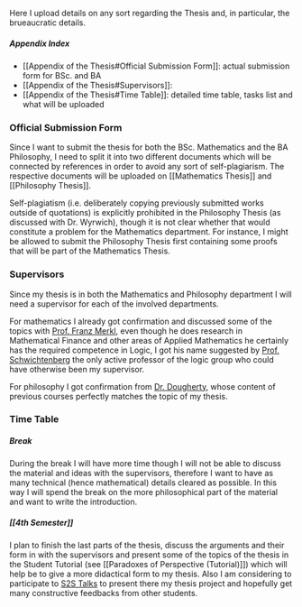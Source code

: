 Here I upload details on any sort regarding the Thesis and, in particular, the brueaucratic details. 
##### Appendix Index
- [[Appendix of the Thesis#Official Submission Form]]: actual submission form for BSc. and BA
- [[Appendix of the Thesis#Supervisors]]: 
- [[Appendix of the Thesis#Time Table]]: detailed time table, tasks list and what will be uploaded

### Official Submission Form
Since I want to submit the thesis for both the BSc. Mathematics and the BA Philosophy, I need to split it into two different documents which will be connected by references in order to avoid any sort of self-plagiarism. The respective documents will be uploaded on [[Mathematics Thesis]] and [[Philosophy Thesis]].

Self-plagiatism (i.e. deliberately copying previously submitted works outside of quotations) is explicitly prohibited in the Philosophy Thesis (as discussed with Dr. Wyrwich), though it is not clear whether that would constitute a problem for the Mathematics department. For instance, I might be allowed to submit the Philosophy Thesis first containing some proofs that will be part of the Mathematics Thesis.
### Supervisors
Since my thesis is in both the Mathematics and Philosophy department I will need a supervisor for each of the involved departments.

For mathematics I already got confirmation and discussed some of the topics with [Prof. Franz Merkl](https://www.theorie.physik.uni-muenchen.de/TMP/members/mathematics/merkl/index.html), even though he does research in Mathematical Finance and other areas of Applied Mathematics he certainly has the required competence in Logic, I got his name suggested by [Prof, Schwichtenberg](https://www.mathematik.uni-muenchen.de/~schwicht/) the only active professor of the logic group who could have otherwise been my supervisor.

For philosophy I got confirmation from [Dr. Dougherty](https://www.mcmp.philosophie.uni-muenchen.de/people/faculty/dougherty_john/index.html), whose content of previous courses perfectly matches the topic of my thesis.
### Time Table
##### Break
During the break I will have more time though I will not be able to discuss the material and ideas with the supervisors, therefore I want to have as many technical (hence mathematical) details cleared as possible. In this way I will spend the break on the more philosophical part of the material and want to write the introduction.
##### [[4th Semester]]
I plan to finish the last parts of the thesis, discuss the arguments and their form in with the supervisors and
present some of the topics of the thesis in the Student Tutorial (see [[Paradoxes of Perspective (Tutorial)]]) which will help be to give a more didactical form to my thesis. Also I am considering to participate to [S2S Talks](https://www.fachschaft.philosophie.uni-muenchen.de/studierende/s2stalks/index.html) to present there my thesis project and hopefully get many constructive feedbacks from other students.